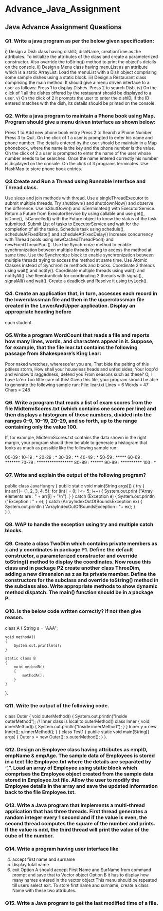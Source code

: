 # Advance_Java_Assignment

## Java Advance Assignment Questions 

### Q1.  Write a java program as per the below given specification:

i) Design a Dish class having dishID, dishName, creationTime as the attributes. To initialize the attributes of the class and create a parameterized constructor. Also override the toString() method to print the object's details on the console.
ii) Design a Menu class having menuList as an attribute which is a static ArrayList. Load the menuList with a Dish object comprising some sample dishes using a static block.
iii) Design a Restaurant class comprising the main method. It should give a menu driven interface to a user as follows:
Press 1 to display Dishes.
Press 2 to search Dish.
iv) On the click of 1 all the dishes offered by the restaurant should be displayed to a user.
v) On the click of 2 it prompts the user to enter the dishID, if the ID entered matches with the dish, its details should be printed on the console.

### Q2. Write a java program to maintain a Phone book using Map. Program should give a menu driven interface as shown below:
Press 1 to Add new phone book entry
Press 2 to Search a Phone Number
Press 3 to Quit.
On the click of 1 a user is prompted to enter his name and phone number. The details entered by the user should be maintain in a Map phonebook, where the name is the key and the phone number is the value.
On the click of 2 a user is prompted to enter the name of the user whose number needs to be searched. Once the name entered correctly his number is displayed on the console.
On the click of 3 programs terminates. 
Use HashMap to store phone book entries.

### Q3.Create and Run a Thread using Runnable Interface and Thread class.
Use sleep and join methods with thread.
Use a singleThreadExecutor to submit multiple threads.
Try shutdown() and shutdownNow() and observe the difference.
Use isShutDown() and isTerminated() with ExecutorService.
Return a Future from ExecutorService by using callable and use get(), isDone(), isCancelled() with the Future object to know the status of the task submitted.
Submit List of tasks to ExecutorService and wait for the completion of all the tasks.
Schedule task using schedule(), scheduleAtFixedRate() and scheduleAtFixedDelay()
Increase concurrency with Thread pools using newCachedThreadPool() and newFixedThreadPool().
Use the Synchronize method to enable synchronization between multiple threads trying to access the method at same time.
Use the Synchronize block to enable synchronization between multiple threads trying to access the method at same time.
Use Atomic Classes instead of Synchronize methods and blocks.
Coordinate 2 threads using wait() and notify().
Coordinate multiple threads using wait() and notifyAll()
Use Reentrantlock for coordinating 2 threads with signal(), signalAll() and wait().
Create a deadlock and Resolve it using tryLock().

### Q4. Create an application that, in turn, accesses each record in the lowerclassman file and then in the upperclassman file created in the LowerAndUpper application. Display an appropriate heading before
each student.

### Q5.Write a program WordCount that reads a file and reports how many lines, words, and characters appear in it. Suppose, for example, that the file lear.txt contains the following passage from Shakespeare’s King Lear:

Poor naked wretches, wheresoe'er you are,
That bide the pelting of this pitiless storm,
How shall your houseless heads and unfed sides,
Your loop'd and window'd raggedness, defend you
From seasons such as these? O, I have ta'en
Too little care of this!
Given this file, your program should be able to generate the following sample run:
File: lear.txt
Lines = 6
Words = 47
Chars = 248

### Q6. Write a program that reads a list of exam scores from the file MidtermScores.txt (which contains one score per line) and then displays a histogram of those numbers, divided into the ranges 0–9, 10–19, 20–29, and so forth, up to the range containing only the value 100. 
If, for example, MidtermScores.txt contains the data shown in the right margin, your program should then be able to generate a histogram that looks as much as possible like the following sample run:

00-09 : 
10-19 : *
20-29 : *
30-39 : **
40-49 : *
50-59 : *****
60-69 : *******
70-79 : *****************
80-89 : ******
90-99 : **********
   100 : *

### Q7. Write and explain the output of the following program? 

public class JavaHungry {
    public static void main(String args[])
    {
        try 
        {   
            int arr[]= {1, 2, 3, 4, 5}; 
            for (int i = 0; i <= 5; i++) 
            { 
                System.out.print ("Array elements are : " + arr[i] + "\n"); 
            } 
        } 
        catch (Exception e) 
        { 
            System.out.println ("Exception : " + e); 
        } 
        catch (ArrayIndexOutOfBoundsException ex) 
        { 
            System.out.println ("ArrayIndexOutOfBoundsException : "+ ex); 
        }  
    }
}.

### Q8. WAP to handle the exception using try and multiple catch blocks.

### Q9. Create a class TwoDim which contains private members as x and y coordinates in package P1. Define the default constructor, a parameterized constructor and override toString() method to display the coordinates. Now reuse this class and in package P2 create another class ThreeDim, adding a new dimension as z as its private member. Define the constructors for the subclass and override toString() method in the subclass also. Write appropriate methods to show dynamic method dispatch. The main() function should be in a package P.

### Q10. Is the below code written correctly? If not then give reason. 

class A
{
	String s = "AAA";
	
	void methodA()
	{
		System.out.println(s);
	}
	
	static class B
	{
		void methodB()
		{
			methodA();
		}
	}
}.

### Q11. Write the output of the following code. 

class Outer { 
void outerMethod() { 
System.out.println("Inside outerMethod"); 
// Inner class is local to outerMethod() 
class Inner { 
void innerMethod() { 
System.out.println("Inside innerMethod"); 
} 
} 
Inner y = new Inner(); 
y.innerMethod(); 
} 
} 
class Test1 { 
public static void main(String[] args) { 
Outer x = new Outer(); 
x.outerMethod(); 
} 
}.
### Q12. Design an Employee class having attributes as empID, empName & empAge. The sample data of Employees is stored in a text file Employee.txt where the details are separated by “,”. Load an array of Employee using static block which comprises the Employee object created from the sample data stored in Employee.txt file. Allow the user to modify the Employee details in the array and save the updated information back to the file Employee.txt.
### Q13. Write a Java program that implements a multi-thread application that has three threads. First thread generates a random integer every 1 second and if the value is even, the second thread computes the square of the number and prints. If the value is odd, the third thread will print the value of the cube of the number.
### Q14. Write a program having user interface like
4. accept first name and surname
5. display total name
6. exit
Option A should accept First Name and SurName from command prompt and save that to Vector object
Option B it has to display how many names entered in the vector object
This menu should be repeated till users select exit.
To store first name and surname, create a class Name with these two attributes.
### Q15. Write a Java program to get the last modified time of a file. 
